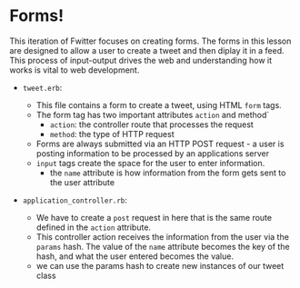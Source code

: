 # Forms!

This iteration of Fwitter focuses on creating forms. The forms in this lesson are designed to allow a user to create a tweet and then diplay it in a feed. This process of input-output drives the web and understanding how it works is vital to web development.

+ `tweet.erb`:
  * This file contains a form to create a tweet, using HTML `form` tags.
  * The form tag has two important attributes `action` and method`
    * `action`: the controller route that processes the request
    * `method`: the type of HTTP request
  * Forms are always submitted via an HTTP POST request - a user is posting information to be processed by an applications server
  * `input` tags create the space for the user to enter information. 
    * the `name` attribute is how information from the form gets sent to the user attribute

+ `application_controller.rb`:
  * We have to create a `post` request in here that is the same route defined in the `action` attribute.
  * This controller action receives the information from the user via the `params` hash. The value of the `name` attribute becomes the key of the hash, and what the user entered becomes the value.
  * we can use the params hash to create new instances of our tweet class